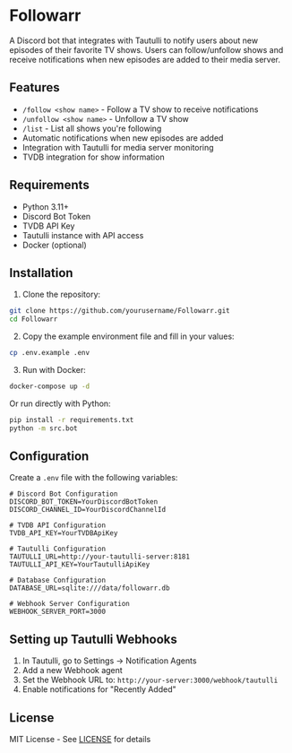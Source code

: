 # Followarr

A Discord bot that integrates with Tautulli to notify users about new episodes of their favorite TV shows. Users can follow/unfollow shows and receive notifications when new episodes are added to their media server.

## Features

- `/follow <show name>` - Follow a TV show to receive notifications
- `/unfollow <show name>` - Unfollow a TV show
- `/list` - List all shows you're following
- Automatic notifications when new episodes are added
- Integration with Tautulli for media server monitoring
- TVDB integration for show information

## Requirements

- Python 3.11+
- Discord Bot Token
- TVDB API Key
- Tautulli instance with API access
- Docker (optional)

## Installation

1. Clone the repository:
```bash
git clone https://github.com/yourusername/Followarr.git
cd Followarr
```

2. Copy the example environment file and fill in your values:
```bash
cp .env.example .env
```

3. Run with Docker:
```bash
docker-compose up -d
```

Or run directly with Python:
```bash
pip install -r requirements.txt
python -m src.bot
```

## Configuration

Create a `.env` file with the following variables:

```env
# Discord Bot Configuration
DISCORD_BOT_TOKEN=YourDiscordBotToken
DISCORD_CHANNEL_ID=YourDiscordChannelId

# TVDB API Configuration
TVDB_API_KEY=YourTVDBApiKey

# Tautulli Configuration
TAUTULLI_URL=http://your-tautulli-server:8181
TAUTULLI_API_KEY=YourTautulliApiKey

# Database Configuration
DATABASE_URL=sqlite:///data/followarr.db

# Webhook Server Configuration
WEBHOOK_SERVER_PORT=3000
```

## Setting up Tautulli Webhooks

1. In Tautulli, go to Settings -> Notification Agents
2. Add a new Webhook agent
3. Set the Webhook URL to: `http://your-server:3000/webhook/tautulli`
4. Enable notifications for "Recently Added"

## License

MIT License - See [LICENSE](LICENSE) for details 